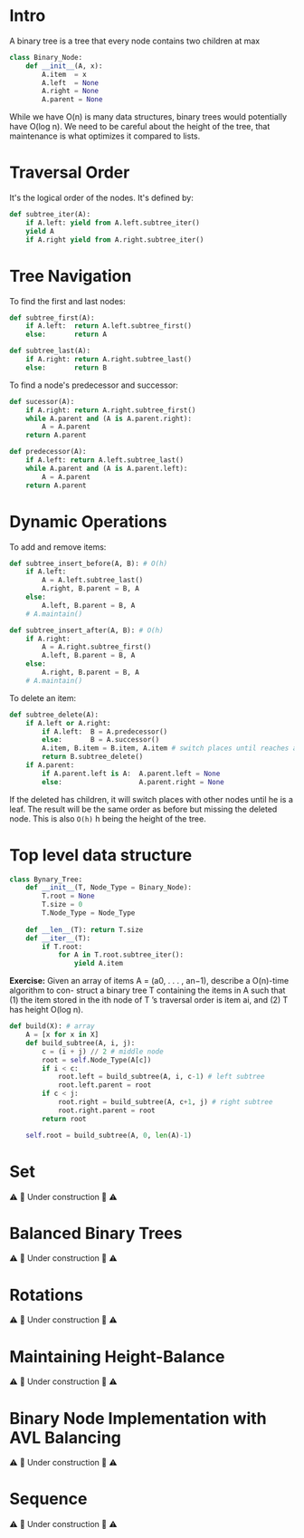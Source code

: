 # Intro

A binary tree is a tree that every node contains two children at max

```python
class Binary_Node:
    def __init__(A, x):
        A.item  = x
        A.left  = None
        A.right = None
        A.parent = None
```

While we have O(n) is many data structures, binary trees would potentially have O(log n).
We need to be careful about the height of the tree, that maintenance is what optimizes it compared to lists.

# Traversal Order
It's the logical order of the nodes. It's defined by:
```python
def subtree_iter(A):
    if A.left: yield from A.left.subtree_iter()
    yield A
    if A.right yield from A.right.subtree_iter()
```

# Tree Navigation
To find the first and last nodes:
```python
def subtree_first(A):
    if A.left:  return A.left.subtree_first()
    else:       return A

def subtree_last(A):
    if A.right: return A.right.subtree_last()
    else:       return B
```

To find a node's predecessor and successor:
```python
def sucessor(A):
    if A.right: return A.right.subtree_first()
    while A.parent and (A is A.parent.right):
        A = A.parent
    return A.parent

def predecessor(A):
    if A.left: return A.left.subtree_last()
    while A.parent and (A is A.parent.left):
        A = A.parent
    return A.parent
```

# Dynamic Operations
To add and remove items:
```python
def subtree_insert_before(A, B): # O(h)
    if A.left:
        A = A.left.subtree_last()
        A.right, B.parent = B, A
    else:
        A.left, B.parent = B, A
    # A.maintain()

def subtree_insert_after(A, B): # O(h)
    if A.right:
        A = A.right.subtree_first()
        A.left, B.parent = B, A
    else:
        A.right, B.parent = B, A
    # A.maintain()
```
To delete an item:
```python
def subtree_delete(A):
    if A.left or A.right:
        if A.left:  B = A.predecessor()
        else:       B = A.successor()
        A.item, B.item = B.item, A.item # switch places until reaches a leaf
        return B.subtree_delete()
    if A.parent:
        if A.parent.left is A:  A.parent.left = None
        else:                   A.parent.right = None
```
If the deleted has children, it will switch places with other nodes until he is a leaf. The result will be the same order as before but missing the deleted node. This is also `O(h)` h being the height of the tree.

# Top level data structure
```python
class Bynary_Tree:
    def __init__(T, Node_Type = Binary_Node):
        T.root = None
        T.size = 0
        T.Node_Type = Node_Type
    
    def __len__(T): return T.size
    def __iter__(T):
        if T.root:
            for A in T.root.subtree_iter():
                yield A.item
```

**Exercise:** Given an array of items A = (a0, . . . , an−1), describe a O(n)-time algorithm to con-
struct a binary tree T containing the items in A such that (1) the item stored in the ith node of T ’s
traversal order is item ai, and (2) T has height O(log n).
```python
def build(X): # array
    A = [x for x in X]
    def build_subtree(A, i, j):
        c = (i + j) // 2 # middle node
        root = self.Node_Type(A[c])
        if i < c:
            root.left = build_subtree(A, i, c-1) # left subtree
            root.left.parent = root
        if c < j:
            root.right = build_subtree(A, c+1, j) # right subtree
            root.right.parent = root
        return root

    self.root = build_subtree(A, 0, len(A)-1)
```

# Set

⚠️ 🚧 Under construction 🚧 ⚠️

# Balanced Binary Trees

⚠️ 🚧 Under construction 🚧 ⚠️

# Rotations

⚠️ 🚧 Under construction 🚧 ⚠️

# Maintaining Height-Balance

⚠️ 🚧 Under construction 🚧 ⚠️

# Binary Node Implementation with AVL Balancing

⚠️ 🚧 Under construction 🚧 ⚠️

# Sequence

⚠️ 🚧 Under construction 🚧 ⚠️
